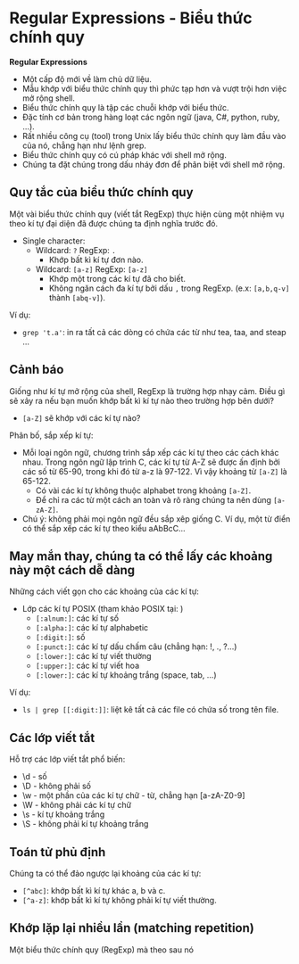 # Regular Expressions - Biểu thức chính quy

**Regular Expressions**

* Một cấp độ mới về làm chủ dữ liệu.
* Mẫu khớp với biểu thức chính quy thì phức tạp hơn và vượt trội hơn việc mở rộng shell.
* Biểu thức chính quy là tập các chuỗi khớp với biểu thức.
* Đặc tính cơ bản trong hàng loạt các ngôn ngữ \(java, C\#, python, ruby, ...\).
* Rất nhiều công cụ \(tool\) trong Unix lấy biểu thức chính quy làm đầu vào của nó, chẳng hạn như lệnh grep.
* Biểu thức chính quy có cú pháp khác với shell mở rộng.
* Chúng ta đặt chúng trong dấu nháy đơn để phân biệt với shell mở rộng.

## Quy tắc của biểu thức chính quy

Một vài biểu thức chính quy \(viết tắt RegExp\) thực hiện cùng một nhiệm vụ theo kí tự đại diện đã được chúng ta định nghĩa trước đó.

* Single character:
  * Wildcard: `?` RegExp: `.`
    * Khớp bất kì kí tự đơn nào.
  * Wildcard: `[a-z]` RegExp: `[a-z]`
    * Khớp một trong các kí tự đã cho biết.
    * Không ngăn cách đa kí tự bởi dấu `,` trong RegExp. \(e.x: `[a,b,q-v]` thành `[abq-v]`\).

Ví dụ:

* `grep 't.a'`: in ra tất cả các dòng có chứa các từ như tea, taa, and steap ...

## Cảnh báo

Giống như kí tự mở rộng của shell, RegExp là trường hợp nhạy cảm. Điều gì sẽ xảy ra nếu bạn muốn khớp bất kì kí tự nào theo trường hợp bên dưới?

* `[a-Z]` sẽ khớp với các kí tự nào?

Phân bố, sắp xếp kí tự:

* Mỗi loại ngôn ngữ, chương trình sắp xếp các kí tự theo các cách khác nhau. Trong ngôn ngữ lập trình C, các kí tự từ A-Z sẽ được ấn định bởi các số từ 65-90, trong khi đó từ a-z là 97-122. Vì vậy khoảng từ `[a-Z]` là 65-122. 
  * Có vài các kí tự không thuộc alphabet trong khoảng `[a-Z]`.
  * Để chỉ ra các từ một cách an toàn và rõ ràng chúng ta nên dùng `[a-zA-Z]`.
* Chú ý: không phải mọi ngôn ngữ đều sắp xêp giống C. Ví dụ, một từ điển có thể sắp xếp các kí tự theo kiểu aAbBcC...

## May mắn thay, chúng ta có thể lấy các khoảng này một cách dễ dàng

Những cách viết gọn cho các khoảng của các kí tự:

* Lớp các kí tự POSIX \(tham khảo POSIX tại: \)
  * `[:alnum:]`: các kí tự số
  * `[:alpha:]`: các kí tự alphabetic
  * `[:digit:]`: số
  * `[:punct:]`: các kí tự dấu chấm câu \(chẳng hạn: !, ., ?...\)
  * `[:lower:]`: các kí tự viết thường
  * `[:upper:]`: các kí tự viết hoa
  * `[:lower:]`: các kí tự khoảng trắng \(space, tab, ...\)

Ví dụ:

* `ls | grep [[:digit:]]`: liệt kê tất cả các file có chứa số trong tên file.

## Các lớp viết tắt

Hỗ trợ các lớp viết tắt phổ biến:

* \d - số
* \D - không phải số
* \w - một phần của các kí tự chữ - từ, chẳng hạn \[a-zA-Z0-9\]
* \W - không phải các kí tự chữ
* \s - kí tự khoảng trắng
* \S - không phải kí tự khoảng trắng

## Toán tử phủ định

Chúng ta có thể đảo ngược lại khoảng của các kí tự:

* `[^abc]`: khớp bất kì kí tự khác a, b và c.
* `[^a-z]`: khớp bất kì kí tự không phải kí tự viết thường.

## Khớp lặp lại nhiều lần \(matching repetition\)

Một biểu thức chính quy \(RegExp\) mà theo sau nó

